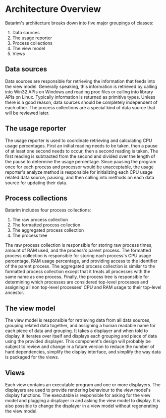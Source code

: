# Architecture Overview #

Batarim's architecture breaks down into five major groupings of classes:

1. Data sources
2. The usage reporter
3. Process collections
4. The view model
5. Views

## Data sources ##

Data sources are responsible for retrieving the information that feeds into the
view model. Generally speaking, this information is retrieved by calling into
Win32 APIs on Windows and reading proc files or calling into library APIs on
Linux. Typically information is returned as primitive types. Unless there is a
good reason, data sources should be completely independent of each other. The
process collections are a special kind of data source that will be reviewed
later.

## The usage reporter ##

The usage reporter is used to coordinate retrieving and calculating CPU usage
percentages. First an initial reading needs to be taken, then a pause of at
least one second needs to occur, then a second reading is taken. The first
reading is subtracted from the second and divided over the length of the pause
to determine the usage percentage. Since pausing the program once for each
process and processor would be unacceptable, the usage reporter's analyze
method is responsible for initializing each CPU usage related data source,
pausing, and then calling into methods on each data source for updating their
data.

## Process collections ##

Batarim includes four process collections:

1. The raw process collection
2. The formatted process collection
3. The aggregated process collection
4. The process tree

The raw process collection is responsible for storing raw process times, amount
of RAM used, and the process's parent process. The formatted process collection
is responsible for storing each process's CPU usage percentage, RAM usage
percentage, and providing access to the identifier of the parent process. The
aggregated process collection is similar to the formatted process collection
except that it treats all processes with the same name as one process. Finally,
the process tree is responsible for determining which processes are considered
top-level processes and assigning all non top-level processes' CPU and RAM
usage to their top-level ancestor.

## The view model ##

The view model is responsible for retrieving data from all data sources,
grouping related data together, and assigning a human readable name for each
piece of data and grouping. It takes a displayer and when told to display, it
iterates over itself and displays each grouping and piece of data using the
provided displayer. This component's design will probably be subject to review
and change in a future version to reduce the number of hard dependencies,
simplify the display interface, and simplify the way data is packaged for the
views.

## Views ##

Each view contains an executable program and one or more displayers. The
displayers are used to provide rendering behaviour to the view model's display
functions. The executable is responsible for asking for the view model and
plugging a displayer in and asking the view model to display. It is also
possible to change the displayer in a view model without regenerating the view
model.
